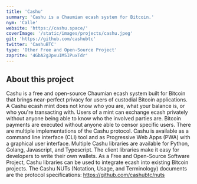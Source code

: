 ```yaml
---
title: 'Cashu'
summary: 'Cashu is a Chaumian ecash system for Bitcoin.'
nym: 'Calle'
website: 'https://cashu.space/'
coverImage: '/static/images/projects/cashu.jpeg'
git: 'https://github.com/cashubtc'
twitter: 'CashuBTC'
type: 'Other Free and Open-Source Project'
zaprite: '4GbA2gJpvuIM5IPuxTdr'
---
```


## About this project

Cashu is a free and open-source Chaumian ecash system built for Bitcoin that brings near-perfect privacy for users of custodial Bitcoin applications. A Cashu ecash mint does not know who you are, what your balance is, or who you're transacting with. Users of a mint can exchange ecash privately without anyone being able to know who the involved parties are. Bitcoin payments are executed without anyone able to censor specific users. There are multiple implementations of the Cashu protocol. Cashu is available as a command line interface (CLI) tool and as Progressive Web Apps (PWA) with a graphical user interface. Multiple Cashu libraries are available for Python, Golang, Javascript, and Typescript. The client libraries make it easy for developers to write their own wallets. As a Free and Open-Source Software Project, Cashu libraries can be used to integrate ecash into existing Bitcoin projects. The Cashu NUTs (Notation, Usage, and Terminology) documents are the protocol specifications: https://github.com/cashubtc/nuts